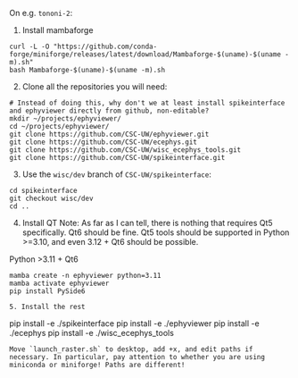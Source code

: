 On e.g. `tononi-2`:

1. Install mambaforge
```
curl -L -O "https://github.com/conda-forge/miniforge/releases/latest/download/Mambaforge-$(uname)-$(uname -m).sh"
bash Mambaforge-$(uname)-$(uname -m).sh
```
2. Clone all the repositories you will need:
```
# Instead of doing this, why don't we at least install spikeinterface and ephyviewer directly from github, non-editable? 
mkdir ~/projects/ephyviewer/
cd ~/projects/ephyviewer/
git clone https://github.com/CSC-UW/ephyviewer.git
git clone https://github.com/CSC-UW/ecephys.git
git clone https://github.com/CSC-UW/wisc_ecephys_tools.git
git clone https://github.com/CSC-UW/spikeinterface.git
```
3. Use the `wisc/dev` branch of `CSC-UW/spikeinterface`:
```
cd spikeinterface
git checkout wisc/dev
cd ..
```
4. Install QT
Note: As far as I can tell, there is nothing that requires Qt5 specifically. Qt6 should be fine. Qt5 tools should be supported in Python >=3.10, and even 3.12 + Qt6 should be possible.

Python >3.11 + Qt6
```
mamba create -n ephyviewer python=3.11
mamba activate ephyviewer
pip install PySide6

5. Install the rest
```
pip install -e ./spikeinterface
pip install -e ./ephyviewer
pip install -e ./ecephys
pip install -e ./wisc_ecephys_tools
```
Move `launch_raster.sh` to desktop, add +x, and edit paths if necessary. In particular, pay attention to whether you are using miniconda or miniforge! Paths are different! 

